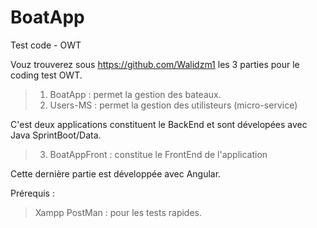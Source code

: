 # BoatApp
Test code - OWT


Vouz trouverez sous https://github.com/Walidzm1 les 3 parties pour le coding test OWT. 

> 1) BoatApp : permet la gestion des bateaux. 
> 2) Users-MS : permet la gestion des utilisteurs (micro-service)


C'est deux applications constituent le BackEnd et sont dévelopées avec Java SprintBoot/Data.
  
> 3) BoatAppFront : constitue le FrontEnd de l'application 

Cette dernière partie est développée avec Angular. 


Prérequis : 

> Xampp
> PostMan : pour les tests rapides. 
